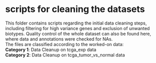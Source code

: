 # scripts for cleaning the datasets
This folder contains scripts regarding the initial data cleaning steps, including filtering for high variance genes and exclusion of unwanted biotypes. Quality control of the whole dataset can also be found here, where data and annotations were checked for NAs.
</br>The files are classified according to the worked-on data:
</br> **Category 1**: Data Cleanup on tcga_exp data
</br> **Category 2**: Data Cleanup on tcga_tumor_vs_normal data
